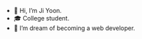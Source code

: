 - 👋 Hi, I’m Ji Yoon.
- 🎓 College student.
- 🌱 I’m dream of becoming a web developer.

<!---
jiyoon0701/jiyoon0701 is a ✨ special ✨ repository because its `README.md` (this file) appears on your GitHub profile.
You can click the Preview link to take a look at your changes.
--->
